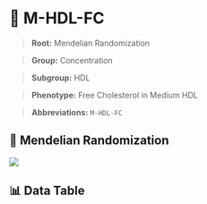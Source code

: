 # 🧪 M-HDL-FC

> **Root:** Mendelian Randomization

> **Group:** Concentration  

> **Subgroup:** HDL

> **Phenotype:** Free Cholesterol in Medium HDL  

> **Abbreviations:** `M-HDL-FC`

## 🧬 Mendelian Randomization  

<img src="/MR/Figures/Inverse/MhengxianHDLhengxianFC.png"/>


## 📊 Data Table


<CsvTableMRI src="/MR/Data/Inverse/MhengxianHDLhengxianFC.csv"/>
